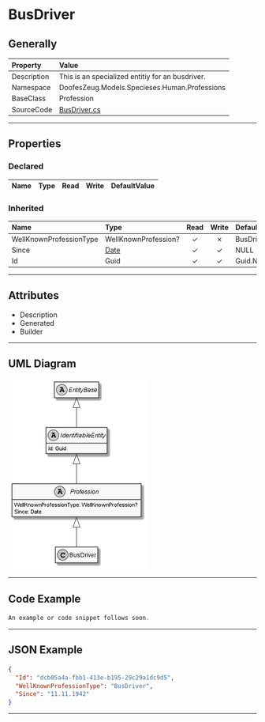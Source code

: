 ﻿# BusDriver

## Generally

|Property|Value|
|:-|:-|
|Description|This is an specialized entitiy for an busdriver.|
|Namespace|DoofesZeug.Models.Specieses.Human.Professions|
|BaseClass|Profession|
|SourceCode|[BusDriver.cs](../../../../DoofesZeug.Library/Src/Models/Specieses/Human/Professions/BusDriver.cs)|

---

## Properties

### Declared

|Name|Type|Read|Write|DefaultValue|
|:---|:---|:--:|:---:|:-----------|

### Inherited

|Name|Type|Read|Write|DefaultValue|
|:---|:---|:--:|:---:|:-----------|
|WellKnownProfessionType|WellKnownProfession?|&#x2713;|&#x2717;|BusDriver|
|Since|[Date](../../Models/DoofesZeug.Models.DateAndTime/Date.md)|&#x2713;|&#x2713;|NULL|
|Id|Guid|&#x2713;|&#x2713;|Guid.NewGuid()|

---

## Attributes

- Description
- Generated
- Builder

---

## UML Diagram

![BusDriver.png](./BusDriver.png "BusDriver")

---

## Code Example

```cs
An example or code snippet follows soon.
```

---

## JSON Example

```json
{
  "Id": "dcb05a4a-fbb1-413e-b195-29c29a1dc9d5",
  "WellKnownProfessionType": "BusDriver",
  "Since": "11.11.1942"
}
```

---

